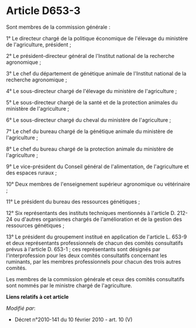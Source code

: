 # Article D653-3

Sont membres de la commission générale : 

1° Le directeur chargé de la politique économique de l'élevage du ministère de l'agriculture, président ; 

2° Le président-directeur général de l'Institut national de la recherche agronomique ; 

3° Le chef du département de génétique animale de l'Institut national de la recherche agronomique ; 

4° Le sous-directeur chargé de l'élevage du ministère de l'agriculture ; 

5° Le sous-directeur chargé de la santé et de la protection animales du ministère de l'agriculture ; 

6° Le sous-directeur chargé du cheval du ministère de l'agriculture ; 

7° Le chef du bureau chargé de la génétique animale du ministère de l'agriculture ; 

8° Le chef du bureau chargé de la protection animale du ministère de l'agriculture ; 

9° Le vice-président du              Conseil général de l'alimentation, de l'agriculture et des espaces ruraux ; 

10° Deux membres de l'enseignement supérieur agronomique ou vétérinaire ; 

11° Le président du bureau des ressources génétiques ; 

12° Six représentants des instituts techniques mentionnés à l'article D. 212-24 ou d'autres organismes chargés de
l'amélioration et de la gestion des ressources génétiques ; 

13° Le président du groupement institué en application de l'article L. 653-9 et deux représentants professionnels de chacun
des comités consultatifs prévus à l'article D. 653-1 ; ces représentants sont désignés par l'interprofession pour les deux
comités consultatifs concernant les ruminants, par les membres professionnels pour chacun des trois autres comités. 

Les membres de la commission générale et ceux des comités consultatifs sont nommés par le ministre chargé de l'agriculture.

**Liens relatifs à cet article**

_Modifié par_:

  - Décret n°2010-141 du 10 février 2010 - art. 10 (V)
